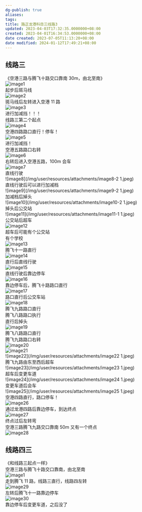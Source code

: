 ```yaml
---
dg-publish: true
aliases: 
tags: 
title: 路正龙港科目三线路3
updated: 2023-04-03T17:32:35.0000000+08:00
created: 2023-04-01T16:34:53.0000000+08:00
date created: 2023-07-05T11:13:20+08:00
date modified: 2024-01-12T17:49:21+08:00
---
```


## 线路三
《空港三路与腾飞十路交口靠南 30m，由北至南》  
![image1](/img/user/resources/attachments/image1-25.jpeg)  
起步后斑马线  
![image2](/img/user/resources/attachments/image2-9.jpeg)  
斑马线后左转进入空港 11 路  
![image3](/img/user/resources/attachments/image3-4.jpeg)  
进行加减挡！！！  
线路三第二个起点  
![image4](/img/user/resources/attachments/image4-3.jpeg)  
空港四路路口直行！停车！  
![image5](/img/user/resources/attachments/image5-3.jpeg)  
进行加减挡！  
空港五路路口右转  
![image6](/img/user/resources/attachments/image6-3.jpeg)  
右转后进入空港五路，100m 会车  
![image7](/img/user/resources/attachments/image7-2.jpeg)  
直线行驶  
![image8](/img/user/resources/attachments/image8-2 1.jpeg)  
直线行驶后可以进行加减档  
![image9](/img/user/resources/attachments/image9-2 1.jpeg)  
加减档后掉头  
![image10](/img/user/resources/attachments/image10-2 1.jpeg)  
掉头后公交站  
![image11](/img/user/resources/attachments/image11-1 1.jpeg)  
公交站后超车  
![image12](/img/user/resources/attachments/image12-1.jpeg)  
超车后可能有个公交站  
有个学校  
![image13](/img/user/resources/attachments/image13-1.jpeg)  
腾飞十一路直行  
![image14](/img/user/resources/attachments/image14-1.jpeg)  
直行后直线行驶  
![image15](/img/user/resources/attachments/image15-1.jpeg)  
直线行驶后靠边停车  
![image16](/img/user/resources/attachments/image16-1.jpeg)  
靠边停车后，腾飞十路路口直行  
![image17](/img/user/resources/attachments/image17-1.jpeg)  
路口直行后公交车站  
![image18](/img/user/resources/attachments/image18-1.jpeg)  
腾飞九路路口直行  
腾飞八路路口执行  
直行后掉头  
![image19](/img/user/resources/attachments/image19-1.jpeg)  
腾飞八路路口直行  
腾飞九路路口右转  
![image20](/img/user/resources/attachments/image20.jpeg)  
![image21](/img/user/resources/attachments/image21.jpeg)  
![image22](/img/user/resources/attachments/image22 1.jpeg)  
腾飞九路由东至西后超车  
![image23](/img/user/resources/attachments/image23 1.jpeg)  
超车后变更车道  
![image24](/img/user/resources/attachments/image24 1.jpeg)  
变更车道后会车  
![image25](/img/user/resources/attachments/image25 1.jpeg)  
空港四路直行，路口停车！  
![image26](/img/user/resources/attachments/image26.jpeg)  
通过龙港四路后靠边停车，到达终点  
![image27](/img/user/resources/attachments/image27.jpeg)  
终点过后左转弯  
空港三路腾飞九路交口靠南 50m 又有一个终点  
![image28](/img/user/resources/attachments/image28.jpeg)

## 线路四三
《和线路三起点一样》  
空港三路与腾飞十路交口靠南，由北至南  
![image1](/img/user/resources/attachments/image1-25.jpeg)  
走到腾飞 11 路，线路三直行，线路四左转  
![image29](/img/user/resources/attachments/image29.jpeg)  
左转后腾飞十一路靠边停车  
![image30](/img/user/resources/attachments/image30.jpeg)  
靠边停车后变更车道，之后没了
